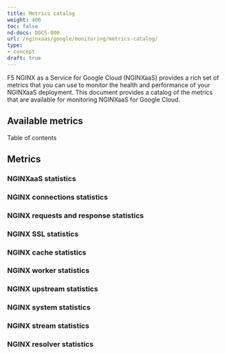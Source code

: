 ```yaml
---
title: Metrics catalog
weight: 400
toc: false
nd-docs: DOCS-000
url: /nginxaas/google/monitoring/metrics-catalog/
type:
- concept
draft: true
---
```


F5 NGINX as a Service for Google Cloud (NGINXaaS) provides a rich set of metrics that you can use to monitor the health and performance of your NGINXaaS deployment. This document provides a catalog of the metrics that are available for monitoring NGINXaaS for Google Cloud.

## Available metrics

Table of contents

## Metrics

### NGINXaaS statistics

### NGINX connections statistics

### NGINX requests and response statistics

### NGINX SSL statistics


### NGINX cache statistics


### NGINX worker statistics


### NGINX upstream statistics


### NGINX system statistics


### NGINX stream statistics


### NGINX resolver statistics

